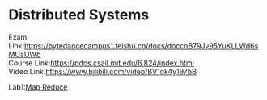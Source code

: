 # Distributed Systems

Exam Link:https://bytedancecampus1.feishu.cn/docs/doccnB79Jy95YuKLLWd6sMUaUWb  
Course Link:https://pdos.csail.mit.edu/6.824/index.html  
Video Link:https://www.bilibili.com/video/BV1qk4y197bB  

Lab1:[Map Reduce](https://pdos.csail.mit.edu/6.824/labs/lab-mr.html)

